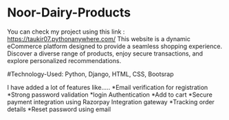 # Noor-Dairy-Products
You can check my project using this link : https://taukir07.pythonanywhere.com/
This website is a dynamic eCommerce platform designed to provide a seamless shopping experience. Discover a diverse range of products, enjoy secure transactions, and explore personalized recommendations.

#Technology-Used: Python, Django, HTML, CSS, Bootsrap

I have added a lot of features like.....
*Email verification for registration
*Strong password validation
*login Authentication
*Add to cart
*Secure payment integration using Razorpay Integration gateway
*Tracking order details
*Reset password using email

